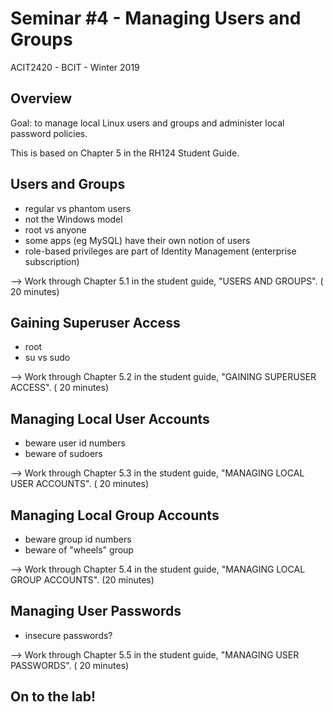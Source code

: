 # Seminar  #4 - Managing Users and Groups
ACIT2420 - BCIT - Winter 2019

## Overview

Goal: to manage local Linux users and groups and administer local password policies.

This is based on Chapter 5 in the RH124 Student Guide.

## Users and Groups 

- regular vs phantom users
- not the Windows model
- root vs anyone
- some apps (eg MySQL) have their own notion of users
- role-based privileges are part of Identity Management (enterprise subscription)

--> Work through Chapter 5.1 in the student guide, "USERS AND GROUPS".
( 20 minutes)

## Gaining Superuser Access

- root
- su vs sudo

--> Work through Chapter 5.2 in the student guide, "GAINING SUPERUSER ACCESS".
( 20 minutes)

## Managing Local User Accounts 

- beware user id numbers
- beware of sudoers

--> Work through Chapter 5.3 in the student guide, "MANAGING LOCAL USER ACCOUNTS".
( 20 minutes)


## Managing Local Group Accounts 

- beware group id numbers
- beware of "wheels" group

--> Work through Chapter 5.4 in the student guide, "MANAGING LOCAL GROUP ACCOUNTS".
(20 minutes)

## Managing User Passwords

- insecure passwords?

--> Work through Chapter 5.5 in the student guide, "MANAGING USER PASSWORDS".
( 20 minutes)

## On to the lab!
